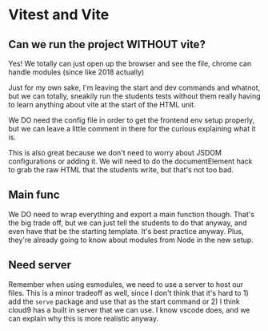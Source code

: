 # Vitest and Vite

## Can we run the project WITHOUT vite?
Yes! We totally can just open up the browser and see the file, chrome can handle modules (since like 2018 actually)

Just for my own sake, I'm leaving the start and dev commands and whatnot, but we can totally, sneakily run the students tests without them really having to learn anything about vite at the start of the HTML unit.

We DO need the config file in order to get the frontend env setup properly, but we can leave a little comment in there for the curious explaining what it is.

This is also great because we don't need to worry about JSDOM configurations or adding it. We will need to do the documentElement hack to grab the raw HTML that the students write, but that's not too bad.

## Main func
We DO need to wrap everything and export a main function though. That's the big trade off, but we can just tell the students to do that anyway, and even have that be the starting template. It's best practice anyway. Plus, they're already going to know about modules from Node in the new setup.

## Need server
Remember when using esmodules, we need to use a server to host our files. This is a minor tradeoff as well, since I don't think that it's hard to 1) add the `serve` package and use that as the start command or 2) I think cloud9 has a built in server that we can use. I know vscode does, and we can explain why this is more realistic anyway.

